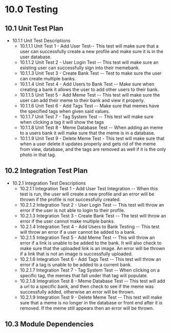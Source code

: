 # 10.0 Testing

## 10.1 Unit Test Plan
- 10.1.1 Unit Test Descriptions
  - 10.1.1.1 Unit Test 1 - Add User Test-- This test will make sure that a user can successfully create a new profile and make sure it is in the user database.
  - 10.1.1.2 Unit Test 2 - User Login Test -- This test will make sure an existing user can successfully sign into their memebank.
  - 10.1.1.3 Unit Test 3 - Create Bank Test -- Test to make sure the user can create multiple banks.
  - 10.1.1.4 Unit Test 4 - Add Users to Bank Test -- Make sure when creating a bank it allows the user to add other users to their bank.
  - 10.1.1.5 Unit Test 5 - Add Meme Test -- This test will make sure the user can add their meme to their bank and view it properly.
  - 10.1.1.6 Unit Test 6 - Add Tags Test -- Make sure that memes have the specified tags when given said values.
  - 10.1.1.7 Unit Test 7 - Tag System Test -- This test will make sure when clicking a tag it will show the tags
  - 10.1.1.8 Unit Test 8 - Meme Database Test -- When adding an meme to a users bank it will make sure that the meme is in a database.
  - 10.1.1.9 Unit Test 9 - Delete Meme Test - This test will make sure that when a user delete it updates properly and gets rid of the meme from view, database, and the tags are removed as well if it is the only photo in that tag.


## 10.2 Integration Test Plan
- 10.2.1 Integration Test Descriptions
  -  10.2.1.1  Integration Test 1 - Add User Test Integration -- When this test is run, the user will create a new profile and an error will be thrown if the profile is not successfully created.
  - 10.2.1.2 Integration Test 2 - User Login Test -- This test will throw an error if the user is not able to login to their profile.
  - 10.2.1.3 Integration Test 3 - Create Bank Test -- The test will throw an error if the user cannot make multiple banks.
  - 10.2.1.4 Integration Test 4 - Add Users to Bank Testing -- This test will throw an error if a user cannot be added to a bank.
  - 10.2.1.5 Integration Test 5 - Add Meme Test -- This will throw an error if a link is unable to be added to the bank. It will also check to make sure that the uploaded link is an image. An error will be thrown if a link that is not an image is successfully uploaded.
  - 10.2.1.6 Integration Test 6 - Add Tags Test -- This test will throw an error if a tag is unable to be added to a current bank.
  - 10.2.1.7 Integration Test 7 - Tag System Test -- When clicking on a specific tag, the memes that fall under that tag will populate.
  - 10.2.1.8 Integration Test 8 - Meme Database Test -- This test will add a url to a specific bank, and then check to see if the meme was successfully added, otherwise an error will be thrown.
  - 10.2.1.9 Integration Test 9 - Delete Meme Test -- This test will make sure that a meme is no longer in the database or front end after it is removed. If the meme still appears then an error will be thrown.

## 10.3 Module Dependencies
